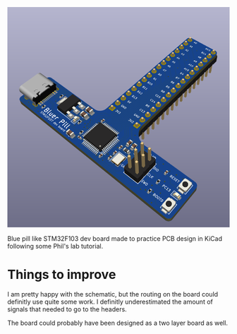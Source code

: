 ![](_Images/perspective.png)

Blue pill like STM32F103 dev board made to practice PCB design in KiCad following some Phil's lab tutorial.
 
# Things to improve
I am pretty happy with the schematic, but the routing on the board could definitly use quite some work.
I definitly underestimated the amount of signals that needed to go to the headers.

The board could probably have been designed as a two layer board as well.

